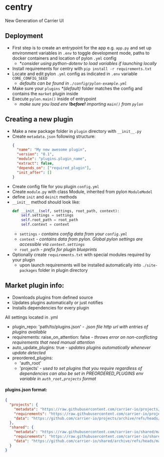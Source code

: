 # centry
New Generation of Carrier UI

## Deployment

* First step is to create an entrypoint for the app e.g. `app.py` and set up environment variables in `.env` to toggle development mode, paths to docker containers and location of pylon `.yml` config
  * *_consider using python-dotenv to load variables if launching locally_
* Install requirements for centry with `pip install -r requirements.txt`
* Locate and edit pylon `.yml` config as indicated in `.env` variable `CORE_CONFIG_SEED`
    * _defaults can be found in `./config/pylon-example.yml`_
* Make sure your `plugins` _*(default)_ folder matches the config and contains the `market` plugin inside
* Execute `pylon.main()` inside of entrypoint
    * _make sure you load env **!before!** importing `main()` from `pylon`_


## Creating a new plugin
* Make a new package folder in `plugin` directory with `__init__.py`
* Create `metadata.json` following structure:
    ```json
    {
      "name": "My new awesome plugin",
      "version": "0.1",
      "module": "plugins.plugin_name",
      "extract": false,
      "depends_on": ["required_plugin"],
      "init_after": []
    }
    ```
* Create config file for you plugin `config.yml`
* Create `module.py` with class Module, inherited from pylon `ModuleModel`
* define `init` and `deinit` methods
* `__init__` method should look like:
    ```python
    def __init__(self, settings, root_path, context):
        self.settings = settings
        self.root_path = root_path
        self.context = context
    ```
  * `settings`  - _contains config data from your `config.yml`_
  * `context`   - _contains data from pylon. Global pylon settings are accessible via `context.settings`_
  * `root_path` - _prefix for plugin blueprints_
* Optionally create `requirements.txt` with special modules required by your plugin
    * upon launch requirements will be installed automatically into `./site-packages` folder in plugin directory

## Market plugin info:
* Downloads plugins from defined source
* Updates plugins automatically or just notifies
* Installs dependencies for every plugin

All settings located in .yml
* plugin_repo: 'path/to/plugins.json' - _.json file http url with entries of plugins available_
* requirements:
    raise_on_attention: false - _throws error on non-conflicting requirements that need manual attention_
* auto_update_plugins: true - _updates plugins automatically whenever update detected_
* preordered_plugins:
  - 'auth_root'
  - 'projects' - _used to set plugins that you require regardless of dependencies_
    _can also be set in PREORDERED_PLUGINS env variable in `auth_root,projects` format_

#### plugins.json format:
```json
{
  "projects": {
    "metadata": "https://raw.githubusercontent.com/carrier-io/projects/main/metadata.json",
    "requirements": "https://raw.githubusercontent.com/carrier-io/projects/main/requirements.txt",
    "data": "https://github.com/carrier-io/projects/archive/refs/heads/main.zip"
  },
  "shared": {
    "metadata": "https://raw.githubusercontent.com/carrier-io/shared/main/metadata.json",
    "requirements": "https://raw.githubusercontent.com/carrier-io/shared/main/requirements.txt",
    "data": "https://github.com/carrier-io/shared/archive/refs/heads/main.zip"
  }
}
```